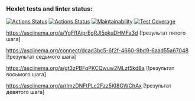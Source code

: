 ### Hexlet tests and linter status:
[![Actions Status](https://github.com/DaniyarMashayev/java-project-71/actions/workflows/hexlet-check.yml/badge.svg)](https://github.com/DaniyarMashayev/java-project-71/actions)
[![Actions Status](https://github.com/DaniyarMashayev/java-project-71/actions/workflows/main.yml/badge.svg)](https://github.com/DaniyarMashayev/java-project-71/actions)
[![Maintainability](https://api.codeclimate.com/v1/badges/b98d07ff9c959859938e/maintainability)](https://codeclimate.com/github/DaniyarMashayev/java-project-71/maintainability)
[![Test Coverage](https://api.codeclimate.com/v1/badges/b98d07ff9c959859938e/test_coverage)](https://codeclimate.com/github/DaniyarMashayev/java-project-71/test_coverage)


https://asciinema.org/a/YgFffAiprEgRJI5pkuDHMFa3d                                   [!результат пятого шага]

https://asciinema.org/connect/dcad3bc5-6f2f-4660-9bd9-6aad55a67048                  [!результат седьмого шага]

https://asciinema.org/a/gt3zPBFqPKCQwuw2MLzt5kdBa                                   [!результат восьмого шага]

https://asciinema.org/a/rlmzDNFtPLc2Fzz5Kl8GWChAx                                   [!результат девятого шага]
